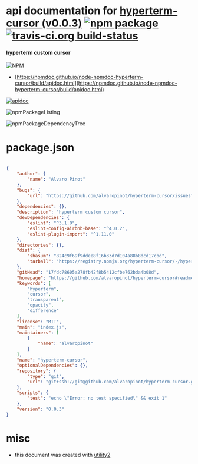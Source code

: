 # api documentation for  [hyperterm-cursor (v0.0.3)](https://github.com/alvaropinot/hyperterm-cursor#readme)  [![npm package](https://img.shields.io/npm/v/npmdoc-hyperterm-cursor.svg?style=flat-square)](https://www.npmjs.org/package/npmdoc-hyperterm-cursor) [![travis-ci.org build-status](https://api.travis-ci.org/npmdoc/node-npmdoc-hyperterm-cursor.svg)](https://travis-ci.org/npmdoc/node-npmdoc-hyperterm-cursor)
#### hyperterm custom cursor

[![NPM](https://nodei.co/npm/hyperterm-cursor.png?downloads=true&downloadRank=true&stars=true)](https://www.npmjs.com/package/hyperterm-cursor)

- [https://npmdoc.github.io/node-npmdoc-hyperterm-cursor/build/apidoc.html](https://npmdoc.github.io/node-npmdoc-hyperterm-cursor/build/apidoc.html)

[![apidoc](https://npmdoc.github.io/node-npmdoc-hyperterm-cursor/build/screenCapture.buildCi.browser.%252Ftmp%252Fbuild%252Fapidoc.html.png)](https://npmdoc.github.io/node-npmdoc-hyperterm-cursor/build/apidoc.html)

![npmPackageListing](https://npmdoc.github.io/node-npmdoc-hyperterm-cursor/build/screenCapture.npmPackageListing.svg)

![npmPackageDependencyTree](https://npmdoc.github.io/node-npmdoc-hyperterm-cursor/build/screenCapture.npmPackageDependencyTree.svg)



# package.json

```json

{
    "author": {
        "name": "Alvaro Pinot"
    },
    "bugs": {
        "url": "https://github.com/alvaropinot/hyperterm-cursor/issues"
    },
    "dependencies": {},
    "description": "hyperterm custom cursor",
    "devDependencies": {
        "eslint": "^3.1.0",
        "eslint-config-airbnb-base": "^4.0.2",
        "eslint-plugin-import": "^1.11.0"
    },
    "directories": {},
    "dist": {
        "shasum": "824c9f69f9ddee8f16b33d7d104a88b8dcd17cbd",
        "tarball": "https://registry.npmjs.org/hyperterm-cursor/-/hyperterm-cursor-0.0.3.tgz"
    },
    "gitHead": "17fdc78605a278fb42f8b5412cfbe762bda4b08d",
    "homepage": "https://github.com/alvaropinot/hyperterm-cursor#readme",
    "keywords": [
        "hyperterm",
        "cursor",
        "transparent",
        "opacity",
        "difference"
    ],
    "license": "MIT",
    "main": "index.js",
    "maintainers": [
        {
            "name": "alvaropinot"
        }
    ],
    "name": "hyperterm-cursor",
    "optionalDependencies": {},
    "repository": {
        "type": "git",
        "url": "git+ssh://git@github.com/alvaropinot/hyperterm-cursor.git"
    },
    "scripts": {
        "test": "echo \"Error: no test specified\" && exit 1"
    },
    "version": "0.0.3"
}
```



# misc
- this document was created with [utility2](https://github.com/kaizhu256/node-utility2)
